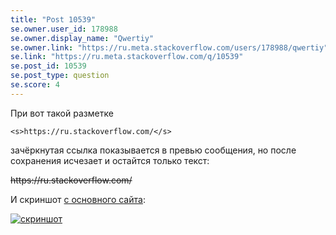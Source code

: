 ```yaml
---
title: "Post 10539"
se.owner.user_id: 178988
se.owner.display_name: "Qwertiy"
se.owner.link: "https://ru.meta.stackoverflow.com/users/178988/qwertiy"
se.link: "https://ru.meta.stackoverflow.com/q/10539"
se.post_id: 10539
se.post_type: question
se.score: 4
---
```

<p>При вот такой разметке</p>
<pre><code>&lt;s&gt;https://ru.stackoverflow.com/&lt;/s&gt;
</code></pre>
<p>зачёркнутая ссылка показывается в превью сообщения, но после сохранения исчезает и остайтся только текст:</p>
<p><s>https://ru.stackoverflow.com/</s></p>
<p>И скриншот <a href="//ru.stackoverflow.com/a/1143270/178988">с основного сайта</a>:</p>
<p><a href="https://i.stack.imgur.com/kj621.png" rel="nofollow noreferrer"><img src="https://i.stack.imgur.com/kj621.png" alt="скриншот" /></a></p>
